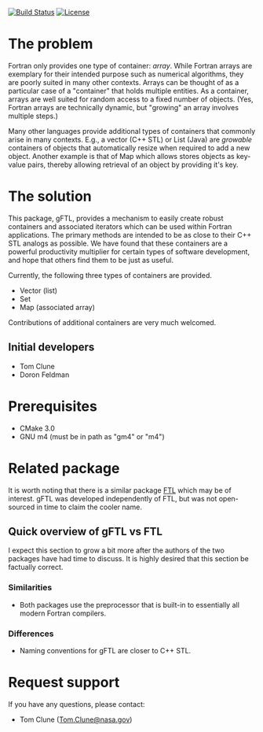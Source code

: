 [![Build Status](https://travis-ci.com/Goddard-Fortran-Ecosystem/gFTL.svg?branch=master)](https://travis-ci.com/Goddard-Fortran-Ecosystem/gFTL)
[![License](https://img.shields.io/badge/License-Apache%202.0-blue.svg)](https://opensource.org/licenses/Apache-2.0)

# The problem

Fortran only provides one type of container: *array*.  While Fortran
arrays are exemplary for their intended purpose such as numerical
algorithms, they are poorly suited in many other contexts.  Arrays
can be thought of as a particular case of a "container" that holds
multiple entities.  As a container, arrays are well suited for random
access to a fixed number of objects.  (Yes, Fortran arrays are
technically dynamic, but "growing" an array involves multiple steps.)


Many other languages provide additional types of containers that
commonly arise in many contexts.  E.g., a vector (C++ STL) or List
(Java) are _growable_ containers of objects that automatically resize
when required to add a new object.  Another example is that of Map
which allows stores objects as key-value pairs, thereby allowing
retrieval of an object by providing it's key.


# The solution

This package, gFTL, provides a mechanism to easily create robust
containers and associated iterators which can be used within Fortran
applications.  The primary methods are intended to be as close to
their C++ STL analogs as possible.  We have found that these
containers are a powerful productivity multiplier for certain types of
software development, and hope that others find them to be just as useful.

Currently, the following three types of containers are provided.
* Vector (list)
* Set
* Map  (associated array)

Contributions of additional containers are very much welcomed.

## Initial developers

* Tom Clune
* Doron Feldman

# Prerequisites

* CMake 3.0
* GNU m4 (must be in path as "gm4" or "m4")

# Related package

It is worth noting that there is a similar package
[FTL](https://github.com/robertrueger/ftl) which may be of interest.
gFTL was developed independently of FTL, but was not open-sourced in
time to claim the cooler name.


## Quick overview of gFTL vs FTL

I expect this section to grow a bit more after the authors of the two
packages have had time to discuss.  It is highly desired that this
section be factually correct.

### Similarities

* Both packages use the preprocessor that is built-in to essentially
  all modern Fortran compilers.

### Differences

* Naming conventions for gFTL are  closer to C++ STL.



# Request support

If you have any questions, please contact:

* Tom Clune  (Tom.Clune@nasa.gov)


